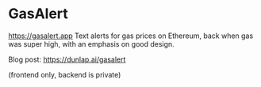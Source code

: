 # GasAlert

https://gasalert.app
Text alerts for gas prices on Ethereum, back when gas was super high, with an emphasis on good design.

Blog post: https://dunlap.ai/gasalert


(frontend only, backend is private)
